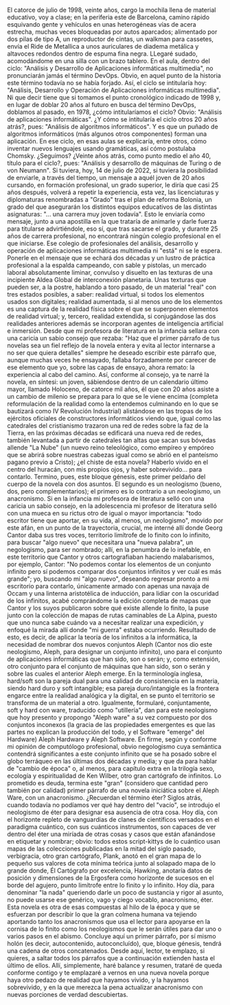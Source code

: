 El catorce de julio de 1998, veinte años, cargo la mochila llena de material educativo, voy a clase; en la periferia este de Barcelona, camino rápido esquivando gente y vehículos en unas heterogéneas vías de acera estrecha, muchas veces bloqueadas por autos aparcados; alimentado por dos pilas de tipo A, un reproductor de cintas, un walkman para cassetes, envía el Ride de Metallica a unos auriculares de diadema metálica y altavoces redondos dentro de espuma fina negra. LLegaré sudado, acomodándome en una silla con un brazo tablero. En el aula, dentro del ciclo: "Análisis y Desarrollo de Aplicaciones informáticas multimedia", no pronunciarán jamás el término DevOps. Obvio, en aquel punto de la historia este término todavía no se había forjado. Así, el ciclo se intitularía hoy: "Análisis, Desarrollo y Operación de Aplicaciones informáticas multimedia". Ni que decir tiene que si tomamos el punto cronológico indicado de 1998 y, en lugar de doblar 20 años al futuro en busca del término DevOps, doblamos al pasado, en 1978, ¿cómo intitularíamos el ciclo? Obvio: "Análisis de aplicaciones informáticas". ¿Y cómo se intitularía el ciclo otros 20 años atrás?, pues: "Análisis de algoritmos informáticos". Y es que un puñado de algoritmos informáticos (más algunos otros componentes) forman una aplicación. En ese ciclo, en esas aulas se explicaría, entre otros, cómo inventar nuevos lenguajes usando gramáticas, así cómo postulaba Chomsky. ¿Seguimos? ¿Veinte años atrás, como punto medio el año 40, título para el ciclo?, pues: "Análisis y desarrollo de máquinas de Turing o de von Neumann". Si tuviera, hoy, 14 de julio de 2022, si tuviera la posibilidad de enviarle, a través del tiempo, un mensaje a aquél joven de 20 años cursando, en formación profesional, un grado superior, le diría que casi 25 años después, volverá a repetir la experiencia, esta vez, las licenciaturas y diplomaturas renombradas a "Grado" tras el plan de reforma Bolonia, un grado del que asegurarán los distintos equipos educativos de las distintas asignaturas: "... una carrera muy joven todavía". Esto le enviaría como mensaje, junto a una apostilla en la que trataría de animarle y darle fuerza para titularse advirtiéndole, eso sí, que tras sacarse el grado, y durante 25 años de carrera profesional, no encontrará ningún colegio profesional en el que iniciarse. Ese colegio de profesionales del análisis, desarrollo y operación de aplicaciones informáticas multimedia ni "está" ni se le espera. Ponerle en el mensaje que se echará dos décadas y un lustro de práctica profesional a la espalda campeando, con sable y pistolas, un mercado laboral absolutamente liminar, convulso y disuelto en las texturas de una incipiente Aldea Global de interconexión planetaria. Unas texturas que pueden ser, a la postre, hablando a toro pasado, de un material "real" con tres estados posibles, a saber: realidad virtual, si todos los elementos usados son digitales; realidad aumentada, si al menos uno de los elementos es una captura de la realidad física sobre el que se superponen elementos de realidad virtual; y, tercero, realidad extendida, si conjugándose las dos realidades anteriores además se incorporan agentes de inteligencia artificial e inmersión. Desde que mi profesora de literatura en la infancia sellara con una caricia un sabio consejo que rezaba: "Haz que el primer párrafo de tus novelas sea un fiel reflejo de la novela entera y evita al lector internarse a no ser que quiera detalles" siempre he deseado escribir este párrafo que, aunque muchas veces he ensayado, fallaba forzadamente por carecer de ese elemento que yo, sobre las capas de ensayo, ahora remato: la experiencia al cabo del camino. Así, conforme al consejo, ya te narré la novela, en síntesi: un joven, sábiendose dentro de un calendario último mayor, llamado Holoceno, de catorce mil años, él que con 20 años asiste a un cambio de milenio se prepara para lo que se le viene encima (completa reformulación de la realidad como la entendemos culminando en lo que se bautizará como IV Revolución Industrial) alistándose en las tropas de los ejércitos oficiales de constructores informáticos viendo que, igual como las catedrales del cristianismo trazaron una red de redes sobre la faz de la Tierra, en las próximas décadas se edificará una nueva red de redes, también levantada a partir de catedrales tan altas que sacan sus bóvedas allende "La Nube" (un nuevo reino teleológico, como empíreo y empóreo que se abrirá sobre nuestras cabezas igual como se abrió en el panteísmo pagano previo a Cristo); ¿el chiste de esta novela? Haberlo vivido en el centro del huracán, con mis propios ojos, y haber sobrevivido... para contarlo. Termino, pues, este bloque génesis, este primer peldaño del cuerpo de la novela con dos asuntos. El segundo es un neologismo (bueno, dos, pero complementarios); el primero es lo contrario a un neologismo, un anacronismo. Si en la infancia mi profesora de literatura selló con una caricia un sabio consejo, en la adolescencia mi profesor de literatura selló con una mueca en su rictus otro de igual o mayor importancia: "todo escritor tiene que aportar, en su vida, al menos, un neologismo", movido por este afán, en un punto de la trayectoria, crucial, me interné allí donde Georg Cantor daba sus tres voces, territorio limítrofe de lo finito con lo infinito, para buscar "algo nuevo" que necesitara una "nueva palabra", un negologismo, para ser nombrado; allí, en la penumbra de lo inefable, en este territorio que Cantor y otros cartografiaban haciendo malabarismos, por ejemplo, Cantor: "No podemos contar los elementos de un conjunto infinito pero sí podemos comparar dos conjuntos infinitos y ver cuál es más grande"; yo, buscando mi "algo nuevo", deseando regresar pronto a mi escritorio para contarlo, únicamente armado con apenas una navaja de Occam y una linterna aristotélica de inducción, para lidiar con la oscuridad de los infinitos, acabé comprándome la edición completa de mapas que Cantor y los suyos publicaron sobre qué existe allende lo finito, la puse junto con la colección de mapas de rutas caminables de La Alpina, puesto que uno nunca sabe cuándo va a necesitar realizar una expedición, y enfoqué la mirada allí donde "mi guerra" estaba ocurriendo. Resultado de esto, es decir, de aplicar la teoría de los infinitos a la informática, la necesidad de nombrar dos nuevos conjuntos Aleph (Cantor nos dio este neologismo, Aleph, para designar un conjunto infinito), uno para el conjunto de aplicaciones informáticas que han sido, son o serán; y, como extensión, otro conjunto para el conjunto de máquinas que han sido, son o serán y sobre las cuales el anterior Aleph emerge. En la terminología inglesa, hard/soft son la pareja dual para una calidad de consistencia en la materia, siendo hard duro y soft intangible; esa pareja duro/intangigle es la frontera engarce entre la realidad analógica y la digital, en se punto el territorio se transforma de un material a otro. Igualmente, formularé, conjuntamente, soft y hard con ware, traducido como "utillería", dan para este neologismo que hoy presento y propongo "Aleph ware" a su vez compuesto por dos conjuntos inconexos (la gracia de las propiedades emergentes es que las partes no explican la producción del todo, y el Software "emerge" del Hardware) Aleph Hardware y Aleph Software. En firme, según y conforme mi opinión de computólogo profesional, obvio negologismo cuya semántica contendrá significantes a este conjunto infinito que se ha posado sobre el globo terráqueo en las últimas dos décadas y media; y que da para hablar de "cambio de época" o, al menos, para capítulo extra en la trilogía sexo, ecología y espiritualidad de Ken Wilber, otro gran cartógrafo de infinitos. Lo prometido es deuda, termina este "gran" (considero que cantidad pero también por calidad) primer párrafo de una novela iniciática sobre el Aleph Ware, con un anacronismo. ¿Recuerdan el término éter? Siglos atrás, cuando todavía no podíamos ver qué hay dentro del "vacío", se introdujo el neologismo de éter para designar esa ausencia de otra cosa. Hoy día, con el horizonte repleto de vanguardias de clanes de científicos versados en el paradigma cuántico, con sus cuánticos instrumentos, son capaces de ver dentro del éter una miríada de otras cosas y casos que están afanándose en etiquetar y nombrar; obvio: todos estos script-kittys de lo cuántico usan mapas de las colecciones publicadas en la mitad del siglo pasado, verbigracia, otro gran cartógrafo, Plank, anotó en el gran mapa de lo pequeño sus valores de cota mínima teórica junto al solapado mapa de lo grande donde, Él Cartógrafo por excelencia, Hawking, anotaría datos de posición y dimensiones de la Ergosfera como horizonte de sucesos en el borde del agujero, punto limítrofe entre lo finito y lo infinito. Hoy día, para denominar "la nada" queriendo darle un poco de sustancia y rigor al asunto, no puede usarse ese genérico, vago y ciego vocablo, anacronismo, éter. Esta novela es otra de esas compuestas al hilo de la época y que se esfuerzan por describir lo que la gran colmena humana va tejiendo aportando tanto los anacronismos que usa el lector para apoyarse en la cornisa de lo finito como los neologismos que le serán útiles para dar uno o varios pasos en el abismo. Concluye aquí un primer párrafo, por sí mismo holón (es decir, autocontenido, autoconcluído), que, bloque génesis, tendrá una cadena de otros concatenados. Desde aquí, lector, te emplazo, si quieres, a saltar todos los párrafos que a continuación extienden hasta el último de ellos. Allí, simplemente, haré balance y resumen, trataré de queda conforme contigo y te emplazaré a vernos en una nueva novela porque haya otro pedazo de realidad que hayamos vivido, y la hayamos sobrevivido, y en la que merezca la pena actualizar anacronismo con nuevas porciones de verdad descubiertas.
